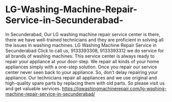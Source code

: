 # LG-Washing-Machine-Repair-Service-in-Secunderabad-
In Secunderabad, Our LG washing machine repair service center is there, there we have well-trained technicians and they are proficient in solving all the issues in washing machines. LG Washing Machine Repair Service in Secunderabad Click to call us, 9133393308, 9133393312 we do service for all brands of washing machines. This service center is always ready to repair your appliance at your door-step. We repair all kinds of your home appliances simply with a one-step solution. Once you repair our service center never seen back to your appliance. So, don’t delay repairing your appliance. Our technicians repair all appliances and we use original and high-quality spare parts by replacing them with old parts. So please visit us and get valuable services. https://lgwashingmachinerepair.com/lg-washing-machine-repair-service-in-secunderabad/

